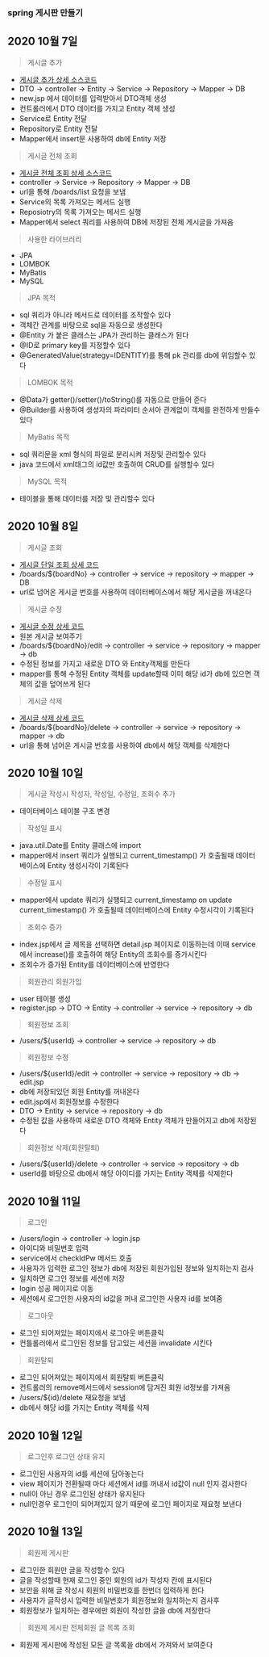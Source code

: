### spring 게시판 만들기
## 2020 10월 7일

>게시글 추가
+  [게시글 추가 상세 소스코드](https://blog.naver.com/tkgksw/222109584223) 
+ DTO -> controller -> Entity -> Service -> Repository -> Mapper -> DB
+ new.jsp 에서 데이터를 입력받아서 DTO객체 생성
+ 컨트롤러에서 DTO 데이터를 가지고 Entity 객체 생성
+ Service로 Entity 전달
+ Repository로 Entity 전달
+ Mapper에서 insert문 사용하여 db에 Entity 저장



>게시글 전체 조회
+ [게시글 전체 조회 상세 소스코드](https://blog.naver.com/tkgksw/222109588265)
+ controller -> Service -> Repository -> Mapper -> DB
+ url을 통해 /boards/list 요청을 보냄
+ Service의 목록 가져오는 메서드 실행
+ Reposiotry의 목록 가져오는 메서드 실행
+ Mapper에서 select 쿼리를 사용하여 DB에 저장된 전체 게시글을 가져옴

>사용한 라이브러리
+ JPA
+ LOMBOK
+ MyBatis
+ MySQL

>JPA 목적
+ sql 쿼리가 아니라 메서드로 데이터를 조작할수 있다
+ 객체간 관계를 바탕으로 sql을 자동으로 생성한다
+ @Entity 가 붙은 클래스는 JPA가 관리하는 클래스가 된다
+ @ID로 primary key를 지정할수 있다
+ @GeneratedValue(strategy=IDENTITY)를 통해 pk 관리를 db에 위임할수 있다

>LOMBOK 목적
+ @Data가 getter()/setter()/toString()를 자동으로 만들어 준다
+ @Builder를 사용하여 생성자의 파라미터 순서아 관계없이 객체를 완전하게 만들수 있다

>MyBatis 목적
+ sql 쿼리문을 xml 형식의 파일로 분리시켜 저장및 관리할수 있다
+ java 코드에서 xml태그의 id값만 호출하여 CRUD를 실행할수 있다

>MySQL 목적
+ 테이블을 통해 데이터를 저장 및 관리할수 있다

## 2020 10월 8일

> 게시글 조회
+ [게시글 단일 조회 상세 코드](https://blog.naver.com/tkgksw/222110656540)
+ /boards/${boardNo} -> controller -> service -> repository -> mapper -> DB
+ url로 넘어온 게시글 번호를 사용하여 데이터베이스에서 해당 게시글을 꺼내온다

> 게시글 수정
+ [게시글 수정 상세 코드](https://blog.naver.com/tkgksw/222110668774)
+ 원본 게시글 보여주기
+ /boards/${boardNo}/edit -> controller -> service -> repository -> mapper -> db
+ 수정된 정보를 가지고 새로운 DTO 와 Entity객체를 만든다
+ mapper를 통해 수정된 Entity 객체를 update할때 이미 해당 id가 db에 있으면 객체의 값을 덮어쓰게 된다

> 게시글 삭제
+ [게시글 삭제 상세 코드](https://blog.naver.com/tkgksw/222110672416)
+ /boards/${boardNo}/delete -> controller -> service -> repository -> mapper -> db
+ url을 통해 넘어온 게시글 번호를 사용하여 db에서 해당 객체를 삭제한다
 

## 2020 10월 10일
> 게시글 작성시 작성자, 작성일, 수정일, 조회수 추가
+ 데이터베이스 테이블 구조 변경

> 작성일 표시
+ java.util.Date를 Entity 클래스에 import
+ mapper에서 insert 쿼리가 실행되고 current_timestamp() 가 호출될때 데이터베이스에 Entity 생성시각이 기록된다

> 수정일 표시
+ mapper에서 update 쿼리가 실행되고 current_timestamp on update current_timestamp() 가 호출될때 데이터베이스에 Entity 수정시각이 기록된다

> 조회수 증가
+ index.jsp에서 글 제목을 선택하면 detail.jsp 페이지로 이동하는데 이때 service에서 increase()를 호출하여 해당 Entity의 조회수를 증가시킨다
+ 조회수가 증가된 Entity를 데이터베이스에 반영한다

> 회원관리
> 회원가입
+ user 테이블 생성
+ register.jsp -> DTO -> Entity -> controller -> service -> repository -> db

> 회원정보 조회
+ /users/${userId} -> controller -> service -> repository -> db

> 회원정보 수정
+ /users/${userId}/edit -> controller -> service -> repository -> db -> edit.jsp
+ db에 저장되있던 회원 Entity를 꺼내온다
+ edit.jsp에서 회원정보를 수정한다
+ DTO -> Entity -> service -> repository -> db
+ 수정된 값을 사용하여 새로운 DTO 객체와 Entity 객체가 만들어지고 db에 저장된다

> 회원정보 삭제(회원탈퇴)
+ /users/${userId}/delete -> controller -> service -> repository -> db
+ userId를 바탕으로 db에서 해당 아이디를 가지는 Entity 객체를 삭제한다


## 2020 10월 11일
> 로그인
+ /users/login -> controller -> login.jsp
+ 아이디와 비밀번호 입력
+ service에서 checkIdPw 메서드 호출
+ 사용자가 입력한 로그인 정보가 db에 저장된 회원가입된 정보와 일치하는지 검사
+ 일치하면 로그인 정보를 세션에 저장
+ login 성공 페이지로 이동
+ 세션에서 로그인한 사용자의 id값을 꺼내 로그인한 사용자 id를 보여줌

> 로그아웃
+ 로그인 되어져있는 페이지에서 로그아웃 버튼클릭
+ 컨틀롤러에서 로그인된 정보를 담고있는 세션을 invalidate 시킨다

> 회원탈퇴
+ 로그인 되어져있는 페이지에서 회원탈퇴 버튼클릭
+ 컨트롤러의 remove메서드에서 session에 담겨진 회원 id정보를 가져옴
+ /users/${id}/delete 재요청을 보냄
+ db에서 해당 id를 가지는 Entity 객체를 삭제


## 2020 10월 12일
> 로그인후 로그인 상태 유지
+ 로그인된 사용자의 id를 세션에 담아놓는다
+ view 페이지가 전환될때 마다 세션에서 id를 꺼내서 id값이 null 인지 검사한다
+ null이 아닌 경우 로그인된 상태가 유지된다
+ null인경우 로그인이 되어져있지 않기 때문에 로그인 페이지로 재요청 보낸다


## 2020 10월 13일
> 회원제 게시판
+ 로그인한 회원만 글을 작성할수 있다
+ 글을 작성할때 현재 로그인 중인 회원의 id가 작성자 칸에 표시된다
+ 보안을 위해 글 작성시 회원의 비밀번호를 한번더 입력하게 한다
+ 사용자가 글작성시 입력한 비밀번호가 회원정보와 일치하는지 검사후 
+ 회원정보가 일치하는 경우에만 회원이 작성한 글을 db에 저장한다

> 회원제 게시판 전체회원 글 목록 조회
+ 회원제 게시판에 작성된 모든 글 목록을 db에서 가져와서 보여준다

 
